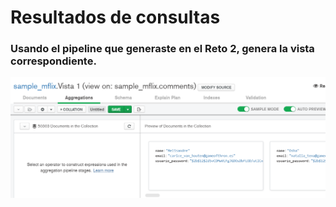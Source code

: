 # Resultados de consultas

### Usando el pipeline que generaste en el Reto 2, genera la vista correspondiente.
![imagen](imagenes/consulta1.PNG)